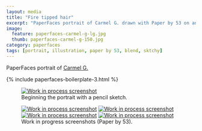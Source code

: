 ```yaml
---
layout: media
title: "Fire tipped hair"
excerpt: "PaperFaces portrait of Carmel G. drawn with Paper by 53 on an iPad."
image: 
  feature: paperfaces-carmel-g-lg.jpg
  thumb: paperfaces-carmel-g-150.jpg
category: paperfaces
tags: [portrait, illustration, paper by 53, blend, sktchy]
---
```


PaperFaces portrait of <a href="http://sktchy.com/uViYnH">Carmel G.</a>

{% include paperfaces-boilerplate-3.html %}

<figure>
	<a href="{{ site.url }}/images/paperfaces-carmel-g-process-1-lg.jpg"><img src="{{ site.url }}/images/paperfaces-carmel-g-process-1-750.jpg" alt="Work in process screenshot"></a>
	<figcaption>Beginning the portrait with a pencil sketch.</figcaption>
</figure>

<figure class="half">
	<a href="{{ site.url }}/images/paperfaces-carmel-g-process-2-lg.jpg"><img src="{{ site.url }}/images/paperfaces-carmel-g-process-2-600.jpg" alt="Work in process screenshot"></a>
	<a href="{{ site.url }}/images/paperfaces-carmel-g-process-3-lg.jpg"><img src="{{ site.url }}/images/paperfaces-carmel-g-process-3-600.jpg" alt="Work in process screenshot"></a>
	<a href="{{ site.url }}/images/paperfaces-carmel-g-process-4-lg.jpg"><img src="{{ site.url }}/images/paperfaces-carmel-g-process-4-600.jpg" alt="Work in process screenshot"></a>
	<a href="{{ site.url }}/images/paperfaces-carmel-g-process-5-lg.jpg"><img src="{{ site.url }}/images/paperfaces-carmel-g-process-5-600.jpg" alt="Work in process screenshot"></a>
	<figcaption>Work in progress screenshots (Paper by 53).</figcaption>
</figure>